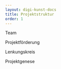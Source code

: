 ```yaml
---
layout: digi-kunst-docs
title: Projektstruktur
order: 1
---
```


Team

Projektförderung

Lenkungskreis

Projektgenese